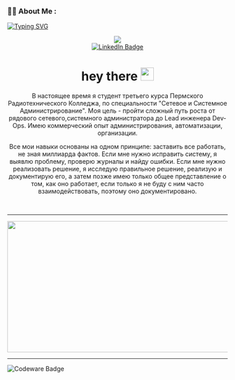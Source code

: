 
### :woman_technologist: About Me :

[![Typing SVG](https://readme-typing-svg.demolab.com?font=Fira+Code&weight=300&size=16&pause=1000&color=F7F7F7&width=530&lines=I+am+a+IT+engineer%2C+enthusiast+and+just+a+geek)](https://git.io/typing-svg)

<div id="header" align="center">
  <img src="https://media.giphy.com/media/L1R1tvI9svkIWwpVYr/giphy.gif" />
  <div id="badges">    
    <a href="https://t.me/IDObukhov">
      <img src="https://img.shields.io/badge/Telegram-2CA5E0?style=for-the-badge&logo=telegram&logoColor=white" alt="LinkedIn Badge"/>
    </a>
    
  </div>
  
  
  <h1>
    hey there
    <img src="https://media.giphy.com/media/hvRJCLFzcasrR4ia7z/giphy.gif" width="30px"/>
  </h1>
  
  <div>
    <p> В настоящее время я студент третьего курса Пермского Радиотехнического Колледжа, по специальности "Сетевое и Системное Администрирование". Моя цель - пройти сложный путь роста от рядового сетевого,системного администратора до Lead инженера Dev-Ops. Имею коммерческий опыт администрирования, автоматизации, организации.</p>
    <p> Все мои навыки основаны на одном принципе: заставить все работать, не зная миллиарда фактов. Если мне нужно исправить систему, я выявлю проблему, проверю журналы и найду ошибки. Если мне нужно реализовать решение, я исследую правильное решение, реализую и документирую его, а затем позже имею только общее представление о том, как оно работает, если только я не буду с ним часто взаимодействовать, поэтому оно документировано. </p>
  </div>
  

</div>
<br>

<!--  - :telescope: I’m working as a Software Engineer and contributing to frontend and backend for building web applications.

/// - :seedling: Exploring Technical Content Writing.

/// - :zap: In my free time, I solve problems on GeeksforGeeks and read tech articles.

/// - :mailbox:How to reach me: [![Linkedin Badge](https://img.shields.io/badge/-kakbar-blue?style=flat&logo=Linkedin&logoColor=white)](your-linkedin-url)

-->



---
  <div align="center">
  <img src="https://media.giphy.com/media/YeoSN5yZd6S7cl8hSl/giphy.gif" width="800" height="300"/>
  </div>

---


![Codeware Badge](https://www.codewars.com/users/Obukhovv/badges/large)
